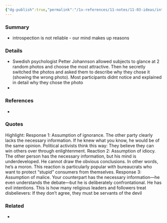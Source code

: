 ```yaml
---
{"dg-publish":true,"permalink":"/1x-references/11-notes/11-03-ideas/introspection-illusion/","title":"Introspection illusion","created":"2022-12-25T23:42:59.000+03:00","updated":"2024-02-14T20:18:29.304+03:00"}
---
```



### Summary
- introspection is not reliable - our mind makes up reasons

### Details
- Swedish psychologist Petter Johannson allowed subjects to glance at 2 random photos and choose the most attractive. Then he secretly switched the photos and asked them to describe why they chose it (showing the wrong photo). Most participants didnt notice and explained in detail why they chose the photo
- 

### References
- 

### Quotes
Highlight: Response 1: Assumption of ignorance. The other party clearly lacks the necessary information. If he knew what you know, he would be of the same opinion. Political activists think this way: They believe they can win others over through enlightenment. Reaction 2: Assumption of idiocy. The other person has the necessary information, but his mind is underdeveloped. He cannot draw the obvious conclusions. In other words, he’s a moron. This reaction is particularly popular with bureaucrats who want to protect “stupid” consumers from themselves. Response 3: Assumption of malice. Your counterpart has the necessary information—he even understands the debate—but he is deliberately confrontational. He has evil intentions. This is how many religious leaders and followers treat disbelievers: If they don’t agree, they must be servants of the devil


### Related
- 